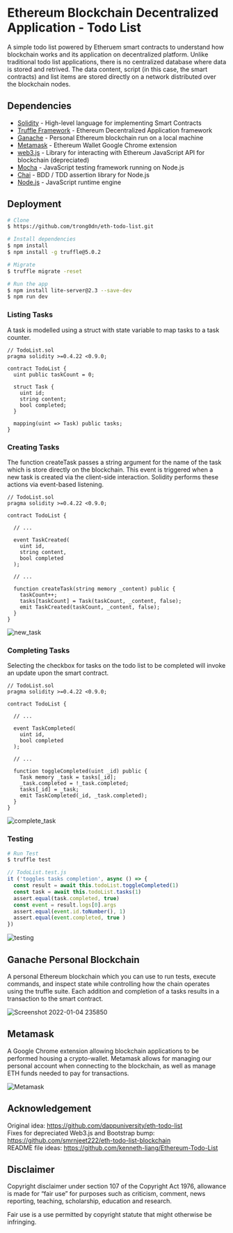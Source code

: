 # Ethereum Blockchain Decentralized Application - Todo List

A simple todo list powered by Etheruem smart contracts to understand how blockchain works and its application on decentralized platform. Unlike traditional todo list applications, there is no centralized database where data is stored and retrived. The data content, script (in this case, the smart contracts) and list items are stored directly on a network distributed over the blockchain nodes.

## Dependencies
* [Solidity](https://docs.soliditylang.org/en/v0.5.3/) - High-level language for implementing Smart Contracts 
* [Truffle Framework](https://www.trufflesuite.com/truffle) - Ethereum Decentralized Application framework 
* [Ganache](https://www.trufflesuite.com/ganache) - Personal Ethereum blockchain run on a local machine
* [Metamask](https://metamask.io/) - Ethereum Wallet Google Chrome extension 
* [web3.js](https://web3js.readthedocs.io/en/v1.3.4/) - Library for interacting with Ethereum JavaScript API for blockchain (depreciated)
* [Mocha](https://mochajs.org/) - JavaScript testing framework running on Node.js
* [Chai](https://www.chaijs.com/) - BDD / TDD assertion library for Node.js
* [Node.js](https://nodejs.org/en/) - JavaScript runtime engine

## Deployment 
```bash
# Clone 
$ https://github.com/trong0dn/eth-todo-list.git

# Install dependencies 
$ npm install
$ npm install -g truffle@5.0.2

# Migrate 
$ truffle migrate -reset

# Run the app
$ npm install lite-server@2.3 --save-dev
$ npm run dev
```

### Listing Tasks
A task is modelled using a struct with state variable to map tasks to a task counter.

```solidity
// TodoList.sol
pragma solidity >=0.4.22 <0.9.0;

contract TodoList {
  uint public taskCount = 0;

  struct Task {
    uint id;
    string content;
    bool completed;
  }

  mapping(uint => Task) public tasks;
}
```

### Creating Tasks 

The function createTask passes a string argument for the name of the task which is store directly on the blockchain. This event is triggered when a new task is created via the client-side interaction. Solidity performs these actions via event-based listening. 

```solidity
// TodoList.sol
pragma solidity >=0.4.22 <0.9.0;

contract TodoList {

  // ...

  event TaskCreated(
    uint id,
    string content,
    bool completed
  );

  // ...

  function createTask(string memory _content) public {
    taskCount++;
    tasks[taskCount] = Task(taskCount, _content, false);
    emit TaskCreated(taskCount, _content, false);
  }
}
```

![new_task](https://user-images.githubusercontent.com/55768917/148163029-020e830f-8677-4c2b-84f7-d1f9b5e2fa52.gif)

### Completing Tasks

Selecting the checkbox for tasks on the todo list to be completed will invoke an update upon the smart contract. 

```solidity
// TodoList.sol
pragma solidity >=0.4.22 <0.9.0;

contract TodoList {

  // ...

  event TaskCompleted(
    uint id,
    bool completed
  );

  // ...

  function toggleCompleted(uint _id) public {
    Task memory _task = tasks[_id];
    _task.completed = !_task.completed;
    tasks[_id] = _task;
    emit TaskCompleted(_id, _task.completed);
  }
}
```

![complete_task](https://user-images.githubusercontent.com/55768917/148163040-9a482d01-64f9-43ae-bec3-b7e77fa5ead1.gif)

### Testing
```bash
# Run Test 
$ truffle test 
```

```javascript
// TodoList.test.js
it ('toggles tasks completion', async () => {
  const result = await this.todoList.toggleCompleted(1)
  const task = await this.todoList.tasks(1)
  assert.equal(task.completed, true)
  const event = result.logs[0].args 
  assert.equal(event.id.toNumber(), 1)
  assert.equal(event.completed, true )
})
```

![testing](https://user-images.githubusercontent.com/55768917/148163313-1c9c2e49-590a-45b7-9488-69ad739b0a9a.png)

## Ganache Personal Blockchain 
A personal Ethereum blockchain which you can use to run tests, execute commands, and inspect state while controlling how the chain operates using the truffle suite. Each addition and completion of a tasks results in a transaction to the smart contract.

![Screenshot 2022-01-04 235850](https://user-images.githubusercontent.com/55768917/148163360-cc8cea95-9cab-4b27-90e3-845c22cd6054.png)

## Metamask

A Google Chrome extension allowing blockchain applications to be performed housing a crypto-wallet. Metamask allows for managing our personal account when connecting to the blockchain, as well as manage ETH funds needed to pay for transactions. 

![Metamask](https://user-images.githubusercontent.com/55768917/148163515-c72ddadd-bf4c-473f-adc9-2280882a0cae.png)

## Acknowledgement

Original idea: https://github.com/dappuniversity/eth-todo-list <br>
Fixes for depreciated Web3.js and Bootstrap bump: https://github.com/smrnjeet222/eth-todo-list-blockchain <br>
README file ideas: https://github.com/kenneth-liang/Ethereum-Todo-List <br>

## Disclaimer

Copyright disclaimer under section 107 of the Copyright Act 1976, 
allowance is made for “fair use” for purposes such as criticism, 
comment, news reporting, teaching, scholarship, education and research.

Fair use is a use permitted by copyright statute that might otherwise 
be infringing.
